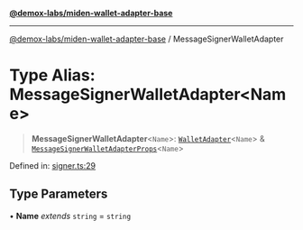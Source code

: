 [**@demox-labs/miden-wallet-adapter-base**](../README.md)

***

[@demox-labs/miden-wallet-adapter-base](../globals.md) / MessageSignerWalletAdapter

# Type Alias: MessageSignerWalletAdapter\<Name\>

> **MessageSignerWalletAdapter**\<`Name`\>: [`WalletAdapter`](WalletAdapter.md)\<`Name`\> & [`MessageSignerWalletAdapterProps`](../interfaces/MessageSignerWalletAdapterProps.md)\<`Name`\>

Defined in: [signer.ts:29](https://github.com/demox-labs/miden-wallet-adapter/blob/1ef8b04773cb8b7272bbf6a4eb810ab074d47de8/packages/core/base/signer.ts#L29)

## Type Parameters

• **Name** *extends* `string` = `string`
